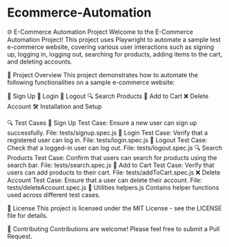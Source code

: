 # Ecommerce-Automation
🌐 E-Commerce Automation Project
Welcome to the E-Commerce Automation Project! This project uses Playwright to automate a sample test e-commerce website, covering various user interactions such as signing up, logging in, logging out, searching for products, adding items to the cart, and deleting accounts.

🚀 Project Overview
This project demonstrates how to automate the following functionalities on a sample e-commerce website:

📝 Sign Up
🔐 Login
🚪 Logout
🔍 Search Products
🛒 Add to Cart
❌ Delete Account
🛠️ Installation and Setup

🔍 Test Cases
📝 Sign Up
Test Case: Ensure a new user can sign up successfully.
File: tests/signup.spec.js
🔐 Login
Test Case: Verify that a registered user can log in.
File: tests/login.spec.js
🚪 Logout
Test Case: Check that a logged-in user can log out.
File: tests/logout.spec.js
🔍 Search Products
Test Case: Confirm that users can search for products using the search bar.
File: tests/search.spec.js
🛒 Add to Cart
Test Case: Verify that users can add products to their cart.
File: tests/addToCart.spec.js
❌ Delete Account
Test Case: Ensure that a user can delete their account.
File: tests/deleteAccount.spec.js
🧩 Utilities
helpers.js
Contains helper functions used across different test cases.

📜 License
This project is licensed under the MIT License - see the LICENSE file for details.

🤝 Contributing
Contributions are welcome! Please feel free to submit a Pull Request.

